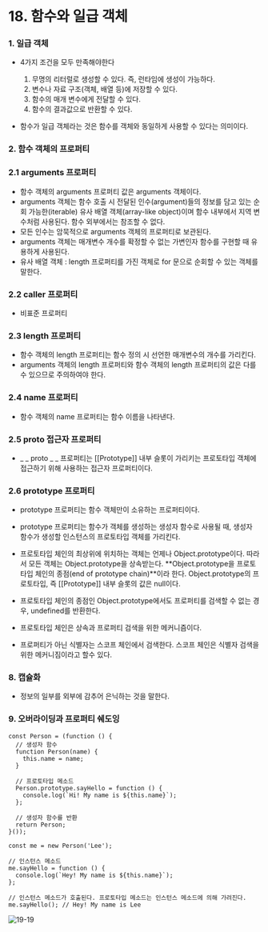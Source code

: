 # 18. 함수와 일급 객체

### 1. 일급 객체

- 4가지 조건을 모두 만족해야한다
  1. 무명의 리터럴로 생성할 수 있다. 즉, 런타임에 생성이 가능하다.
  2. 변수나 자료 구조(객체, 배열 등)에 저장할 수 있다.
  3. 함수의 매개 변수에게 전달할 수 있다.
  4. 함수의 결과값으로 반환할 수 있다.

- 함수가 일급 객체라는 것은 함수를 객체와 동일하게 사용할 수 있다는 의미이다.

### 2. 함수 객체의 프로퍼티

### 2.1 arguments 프로퍼티

- 함수 객체의 arguments 프로퍼티 값은 arguments 객체이다.
- arguments 객체는 함수 호출 시 전달된 인수(argument)들의 정보를 담고 있는 순회 가능한(iterable) 유사 배열 객체(array-like object)이며 함수 내부에서 지역 변수처럼 사용된다. 함수 외부에서는 참조할 수 없다.
- 모든 인수는 암묵적으로 arguments 객체의 프로퍼티로 보관된다.
- arguments 객체는 매개변수 개수를 확정할 수 없는 가변인자 함수를 구현할 때 유용하게 사용된다.
- 유사 배열 객체 : length 프로퍼티를 가진 객체로 for 문으로 순회할 수 있는 객체를 말한다.

### 2.2 caller 프로퍼티

-  비표준 프로퍼티

### 2.3 length 프로퍼티

- 함수 객체의 length 프로퍼티는 함수 정의 시 선언한 매개변수의 개수를 가리킨다.
- arguments 객체의 length 프로퍼티와 함수 객체의 length 프로퍼티의 값은 다를 수 있으므로 주의하여야 한다.

### 2.4 name 프로퍼티

- 함수 객체의 name 프로퍼티는 함수 이름을 나타낸다.

### 2.5 __proto__ 접근자 프로퍼티

- _ _ proto _ _ 프로퍼티는  [[Prototype]] 내부 슬롯이 가리키는 프로토타입 객체에 접근하기 위해 사용하는 접근자 프로퍼티이다. 

### 2.6 prototype 프로퍼티

- prototype 프로퍼티는 함수 객체만이 소유하는 프로퍼티이다. 
- prototype 프로퍼티는 함수가 객체를 생성하는 생성자 함수로 사용될 때, 생성자 함수가 생성할 인스턴스의 프로토타입 객체를 가리킨다.

- 프로토타입 체인의 최상위에 위치하는 객체는 언제나 Object.prototype이다. 따라서 모든 객체는 Object.prototype을 상속받는다. **Object.prototype을 프로토타입 체인의 종점(end of prototype chain)**이라 한다. Object.prototype의 프로토타입, 즉 [[Prototype]] 내부 슬롯의 값은 null이다.
- 프로토타입 체인의 종점인 Object.prototype에서도 프로퍼티를 검색할 수 없는 경우, undefined를 반환한다.
- 프로토타입 체인은 상속과 프로퍼티 검색을 위한 메커니즘이다.
- 프로퍼티가 아닌 식별자는 스코프 체인에서 검색한다. 스코프 체인은 식별자 검색을 위한 메커니짐이라고 할수 있다.

### 8. 캡슐화

- 정보의 일부를 외부에 감추어 은닉하는 것을 말한다.

### 9. 오버라이딩과 프로퍼티 쉐도잉

```
const Person = (function () {
  // 생성자 함수
  function Person(name) {
    this.name = name;
  }

  // 프로토타입 메소드
  Person.prototype.sayHello = function () {
    console.log(`Hi! My name is ${this.name}`);
  };

  // 생성자 함수를 반환
  return Person;
}());

const me = new Person('Lee');

// 인스턴스 메소드
me.sayHello = function () {
  console.log(`Hey! My name is ${this.name}`);
};

// 인스턴스 메소드가 호출된다. 프로토타입 메소드는 인스턴스 메소드에 의해 가려진다.
me.sayHello(); // Hey! My name is Lee
```

![19-19](https://poiemaweb.com/assets/fs-images/19-19.png)